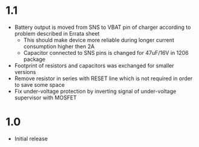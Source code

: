 # 1.1
- Battery output is moved from SNS to VBAT pin of charger according to problem described in Errata sheet
    - This should make device more reliable during longer current consumption higher then 2A
    - Capacitor connected to SNS pins is changed for 47uF/16V in 1206 package
- Footprint of resistors and capacitors was exchanged for smaller versions
- Remove resistor in series with RESET line which is not required in order to save some space
- Fix under-voltage protection by inverting signal of under-voltage supervisor with MOSFET

# 1.0
- Initial release
